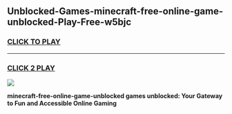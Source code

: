 
## Unblocked-Games-minecraft-free-online-game-unblocked-Play-Free-w5bjc
<h3>
<a href="https://premium76.site?title=minecraft-free-online-game-unblocked&ref=10A">CLICK TO PLAY</a></h3>
<hr>

<h3>
<a href="https://premium76.site?title=minecraft-free-online-game-unblocked&ref=10A">CLICK 2 PLAY</a>
  
</h3>

<a href="https://premium76.site?title=minecraft-free-online-game-unblocked&ref=10A"><img src="https://clearcache.store/games.png"></a>


**minecraft-free-online-game-unblocked games unblocked: Your Gateway to Fun and Accessible Online Gaming**
